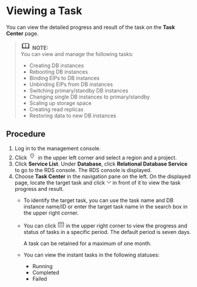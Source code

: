# Viewing a Task<a name="rds_task_pg_0001"></a>

You can view the detailed progress and result of the task on the  **Task Center**  page.

>![](public_sys-resources/icon-note.gif) **NOTE:**   
>You can view and manage the following tasks:  
>-   Creating DB instances  
>-   Rebooting DB instances  
>-   Binding EIPs to DB instances  
>-   Unbinding EIPs from DB instances  
>-   Switching primary/standby DB instances  
>-   Changing single DB instances to primary/standby  
>-   Scaling up storage space  
>-   Creating read replicas  
>-   Restoring data to new DB instances  

## Procedure<a name="en-us_topic_0171122527_section1054130194015"></a>

1.  Log in to the management console.
2.  Click  ![](figures/region.png)  in the upper left corner and select a region and a project.
3.  Click  **Service List**. Under  **Database**, click  **Relational Database Service**  to go to the RDS console. The RDS console is displayed.
4.  Choose  **Task Center**  in the navigation pane on the left. On the displayed page, locate the target task and click  ![](figures/xiala.png)  in front of it to view the task progress and result.
    -   To identify the target task, you can use the task name and DB instance name/ID or enter the target task name in the search box in the upper right corner.
    -   You can click  ![](figures/time.png)  in the upper right corner to view the progress and status of tasks in a specific period. The default period is seven days.

        A task can be retained for a maximum of one month.

    -   You can view the instant tasks in the following statuses:
        -   Running
        -   Completed
        -   Failed



